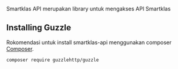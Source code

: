 Smartklas API merupakan library untuk mengakses API Smartklas

## Installing Guzzle

Rokomendasi untuk install smartklas-api menggunakan composer
[Composer](https://getcomposer.org/).

```bash
composer require guzzlehttp/guzzle
```